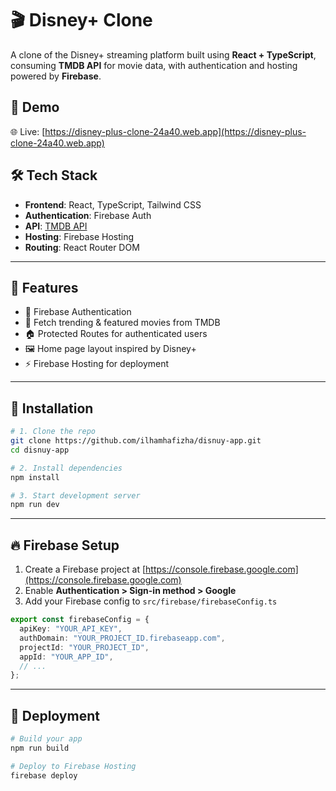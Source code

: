 


# 🎬 Disney+ Clone

A clone of the Disney+ streaming platform built using **React + TypeScript**, consuming **TMDB API** for movie data, with authentication and hosting powered by **Firebase**.

## 🚀 Demo

🌐 Live: 
[https://disney-plus-clone-24a40.web.app](https://disney-plus-clone-24a40.web.app)

## 🛠️ Tech Stack

- **Frontend**: React, TypeScript, Tailwind CSS
- **Authentication**: Firebase Auth 
- **API**: [TMDB API](https://www.themoviedb.org/)
- **Hosting**: Firebase Hosting
- **Routing**: React Router DOM
---

## 🔑 Features

- 🔐 Firebase Authentication
- 🎥 Fetch trending & featured movies from TMDB
- 🏠 Protected Routes for authenticated users
- 🖼️ Home page layout inspired by Disney+
- ⚡ Firebase Hosting for deployment

---

## 🚧 Installation

```bash
# 1. Clone the repo
git clone https://github.com/ilhamhafizha/disnuy-app.git
cd disnuy-app

# 2. Install dependencies
npm install

# 3. Start development server
npm run dev
```

---

## 🔥 Firebase Setup

1. Create a Firebase project at [https://console.firebase.google.com](https://console.firebase.google.com)
2. Enable **Authentication > Sign-in method > Google**
3. Add your Firebase config to `src/firebase/firebaseConfig.ts`

```ts
export const firebaseConfig = {
  apiKey: "YOUR_API_KEY",
  authDomain: "YOUR_PROJECT_ID.firebaseapp.com",
  projectId: "YOUR_PROJECT_ID",
  appId: "YOUR_APP_ID",
  // ...
};
```

---

## 🚀 Deployment

```bash
# Build your app
npm run build

# Deploy to Firebase Hosting
firebase deploy
```


